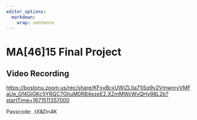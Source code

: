 ```yaml
---
editor_options: 
  markdown: 
    wrap: sentence
---
```


# MA[46]15 Final Project

## Video Recording

https://bostonu.zoom.us/rec/share/KFsyBcxUWiZLIIa71jSq9v2VmwnrvVMFaUe_Gf4GjGKc1jYRQC7GhuM0RB4ezeE2.XZmMWcWvQHy98L2b?startTime=1671511357000


Passcode: .tX&Dn4K
